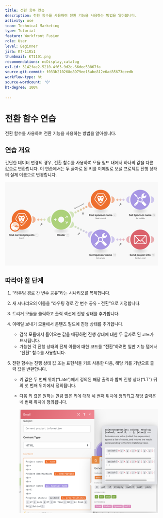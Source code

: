 ```yaml
---
title: 전환 함수 연습
description: 전환 함수를 사용하여 전환 기능을 사용하는 방법을 알아봅니다.
activity: use
team: Technical Marketing
type: Tutorial
feature: Workfront Fusion
role: User
level: Beginner
jira: KT-11051
thumbnail: KT1101.png
recommendations: noDisplay,catalog
exl-id: 3142fae2-5210-4f63-9d2c-66dec58867fa
source-git-commit: f033b210268e8979ee15abe812e6ad85673eeedb
workflow-type: ht
source-wordcount: '0'
ht-degree: 100%

---
```


# 전환 함수 연습

전환 함수를 사용하여 전환 기능을 사용하는 방법을 알아봅니다.

## 연습 개요

간단한 데이터 변경의 경우, 전환 함수를 사용하여 모듈 필드 내에서 하나의 값을 다른 값으로 변환합니다. 이 연습에서는 두 글자로 된 키를 이메일로 보낼 프로젝트 진행 상태의 실제 이름으로 변경합니다.

![전환 함수 이미지 1](../12-exercises/assets/switch-function-walkthrough-1.png)

## 따라야 할 단계

1. “라우팅 경로 간 변수 공유”라는 시나리오를 복제합니다.
1. 새 시나리오의 이름을 “라우팅 경로 간 변수 공유 - 전환”으로 지정합니다.
1. 트리거 모듈을 클릭하고 출력 섹션에 진행 상태를 추가합니다.
1. 이메일 보내기 모듈에서 콘텐츠 필드에 진행 상태를 추가합니다.

   + 검색 모듈에서 들어오는 값을 매핑하면 진행 상태에 대한 두 글자로 된 코드가 표시됩니다.
   + 가능한 각 진행 상태의 전체 이름에 대한 코드를 “전환”하려면 일반 기능 탭에서 “전환” 함수를 사용합니다.

1. 전환 함수는 진행 상태 값 또는 표현식을 키로 사용한 다음, 해당 키를 기반으로 출력 값을 반환합니다.

   + 키 값은 두 번째 위치(“Late”)에서 정의된 해당 출력과 함께 진행 상태(“LT”) 뒤의 첫 번째 위치에서 정의됩니다.
   + 다음 키 값은 원하는 만큼 많은 키에 대해 세 번째 위치에 정의되고 해당 출력은 네 번째 위치에 정의됩니다.

     ![전환 함수 이미지 2](../12-exercises/assets/switch-function-walkthrough-2.png)
